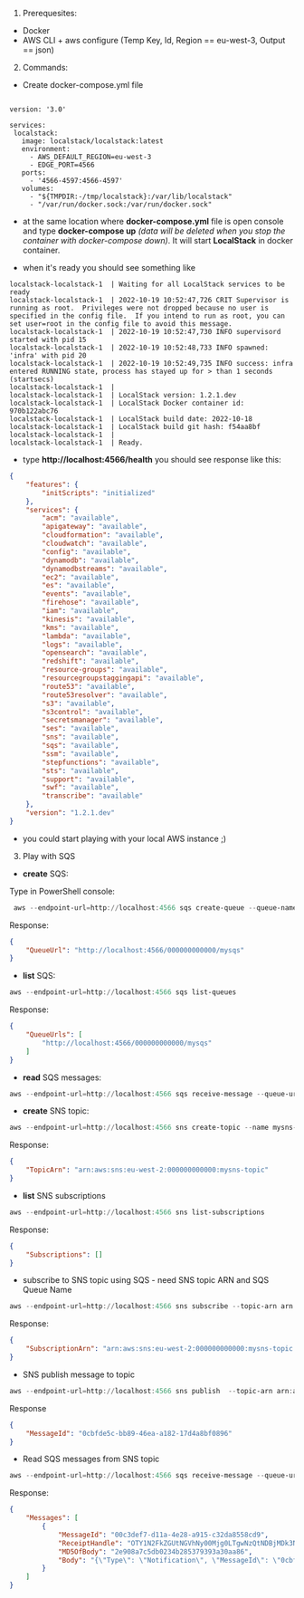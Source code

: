 1. Prerequesites:
- Docker
- AWS CLI + aws configure (Temp Key, Id, Region == eu-west-3, Output == json)

2. Commands:
 - Create docker-compose.yml file
 ``` YML

version: '3.0'

services:
  localstack:
    image: localstack/localstack:latest
    environment:
      - AWS_DEFAULT_REGION=eu-west-3
      - EDGE_PORT=4566
    ports:
      - '4566-4597:4566-4597'
    volumes:
      - "${TMPDIR:-/tmp/localstack}:/var/lib/localstack"
      - "/var/run/docker.sock:/var/run/docker.sock"

 ```
 - at the same location where **docker-compose.yml** file is open console and type **docker-compose up** *(data will be deleted when you stop the container with docker-compose down)*. It will start **LocalStack** in docker container.

 - when it's ready you should see something like

 ``` TXT
localstack-localstack-1  | Waiting for all LocalStack services to be ready
localstack-localstack-1  | 2022-10-19 10:52:47,726 CRIT Supervisor is running as root.  Privileges were not dropped because no user is specified in the config file.  If you intend to run as root, you can set user=root in the config file to avoid this message.
localstack-localstack-1  | 2022-10-19 10:52:47,730 INFO supervisord started with pid 15
localstack-localstack-1  | 2022-10-19 10:52:48,733 INFO spawned: 'infra' with pid 20
localstack-localstack-1  | 2022-10-19 10:52:49,735 INFO success: infra entered RUNNING state, process has stayed up for > than 1 seconds (startsecs)
localstack-localstack-1  | 
localstack-localstack-1  | LocalStack version: 1.2.1.dev
localstack-localstack-1  | LocalStack Docker container id: 970b122abc76
localstack-localstack-1  | LocalStack build date: 2022-10-18
localstack-localstack-1  | LocalStack build git hash: f54aa8bf
localstack-localstack-1  | 
localstack-localstack-1  | Ready.
 ```

- type **http://localhost:4566/health** you should see response like this:

``` JSON
{
	"features": {
		"initScripts": "initialized"
	},
	"services": {
		"acm": "available",
		"apigateway": "available",
		"cloudformation": "available",
		"cloudwatch": "available",
		"config": "available",
		"dynamodb": "available",
		"dynamodbstreams": "available",
		"ec2": "available",
		"es": "available",
		"events": "available",
		"firehose": "available",
		"iam": "available",
		"kinesis": "available",
		"kms": "available",
		"lambda": "available",
		"logs": "available",
		"opensearch": "available",
		"redshift": "available",
		"resource-groups": "available",
		"resourcegroupstaggingapi": "available",
		"route53": "available",
		"route53resolver": "available",
		"s3": "available",
		"s3control": "available",
		"secretsmanager": "available",
		"ses": "available",
		"sns": "available",
		"sqs": "available",
		"ssm": "available",
		"stepfunctions": "available",
		"sts": "available",
		"support": "available",
		"swf": "available",
		"transcribe": "available"
	},
	"version": "1.2.1.dev"
}
```

- you could start playing with your local AWS instance ;) 

3. Play with SQS 

- **create** SQS:

Type in PowerShell console:
``` PowerShell
 aws --endpoint-url=http://localhost:4566 sqs create-queue --queue-name mysqs
```

Response:
```JSON
{
    "QueueUrl": "http://localhost:4566/000000000000/mysqs"
}
```

- **list** SQS:

```PowerShell
aws --endpoint-url=http://localhost:4566 sqs list-queues
```

Response:

```JSON
{
    "QueueUrls": [
        "http://localhost:4566/000000000000/mysqs"
    ]
}
```

- **read** SQS messages:

```PowerShell
aws --endpoint-url=http://localhost:4566 sqs receive-message --queue-url http://localhost:4566/000000000000/mysqs
```

- **create** SNS topic:

```PowerShell
aws --endpoint-url=http://localhost:4566 sns create-topic --name mysns-topic
```

Response:
```JSON
{
    "TopicArn": "arn:aws:sns:eu-west-2:000000000000:mysns-topic"
}
```

- **list** SNS subscriptions

```PowerShell
aws --endpoint-url=http://localhost:4566 sns list-subscriptions
```

Response:
```JSON
{
    "Subscriptions": []
}
```

- subscribe to SNS topic using SQS - need SNS topic ARN and SQS Queue Name

```PowerShell
aws --endpoint-url=http://localhost:4566 sns subscribe --topic-arn arn:aws:sns:eu-west-2:000000000000:mysns-topic --protocol sqs --notification-endpoint http://localhost:4566/000000000000/mysqs

```

Response:
```JSON
{
    "SubscriptionArn": "arn:aws:sns:eu-west-2:000000000000:mysns-topic:65dfd7db-724f-44db-8c30-fbb251e99696"
}
```

- SNS publish message to topic
```PowerShell
aws --endpoint-url=http://localhost:4566 sns publish  --topic-arn arn:aws:sns:eu-west-2:000000000000:mysns-topic --message 'Welcome to LocalStack!'
```

Response
```JSON
{
    "MessageId": "0cbfde5c-bb89-46ea-a182-17d4a8bf0896"
}
```

- Read SQS messages from SNS topic

```PowerShell
aws --endpoint-url=http://localhost:4566 sqs receive-message --queue-url http://localhost:4566/000000000000/mysqs
```

Response:
```JSON
{
    "Messages": [
        {
            "MessageId": "00c3def7-d11a-4e28-a915-c32da8558cd9",
            "ReceiptHandle": "OTY1N2FkZGUtNGVhNy00Mjg0LTgwNzQtNDBjMDk3NmU5MjBmIGFybjphd3M6c3FzOmV1LXdlc3QtMjowMDAwMDAwMDAwMDA6bXlzcXMgMDBjM2RlZjctZDExYS00ZTI4LWE5MTUtYzMyZGE4NTU4Y2Q5IDE2NjYxNzgxMTAuOTc2NjY4NA==",
            "MD5OfBody": "2e908a7c5db0234b285379393a30aa86",
            "Body": "{\"Type\": \"Notification\", \"MessageId\": \"0cbfde5c-bb89-46ea-a182-17d4a8bf0896\", \"TopicArn\": \"arn:aws:sns:eu-west-2:000000000000:mysns-topic\", \"Message\": \"Welcome to LocalStack!\", \"Timestamp\": \"2022-10-19T11:13:21.453Z\", \"SignatureVersion\": \"1\", \"Signature\": \"EXAMPLEpH+..\", \"SigningCertURL\": \"https://sns.us-east-1.amazonaws.com/SimpleNotificationService-0000000000000000000000.pem\", \"UnsubscribeURL\": \"http://localhost:4566/?Action=Unsubscribe&SubscriptionArn=arn:aws:sns:eu-west-2:000000000000:mysns-topic:65dfd7db-724f-44db-8c30-fbb251e99696\"}"
        }
    ]
}
```